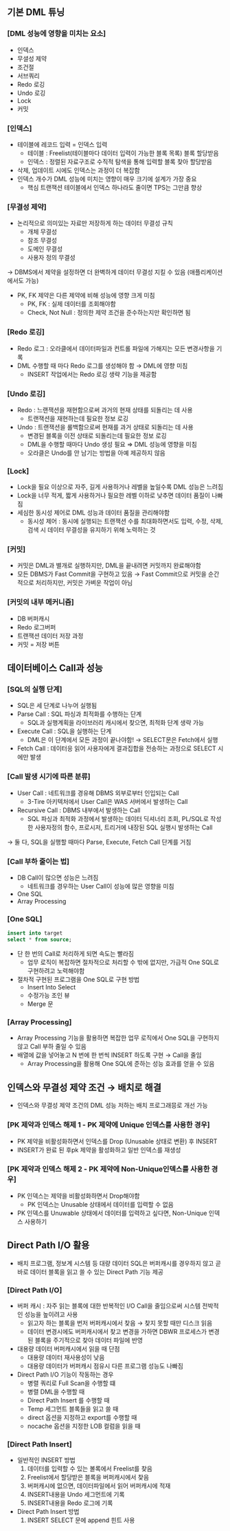 ## 기본 DML 튜닝

### [DML 성능에 영향을 미치는 요소]

- 인덱스
- 무셜성 제약
- 조건절
- 서브쿼리
- Redo 로깅
- Undo 로깅
- Lock
- 커밋

### [인덱스]

- 테이블에 레코드 입력 = 인덱스 입력
    - 테이블 : Freelist(테이블마다 데이터 입력이 가능한 블록 목록) 블록 할당받음
    - 인덱스 : 정렬된 자료구조로 수직적 탐색을 통해 입력할 블록 찾아 할당받음
- 삭제, 업데이트 시에도 인덱스는 과정이 더 복잡함
- 인덱스 개수가 DML 성능에 미치는 영향이 매우 크기에 설계가 가장 중요
    - 핵심 트랜잭션 테이블에서 인덱스 하나라도 줄이면 TPS는 그만큼 향상

### [무결성 제약]

- 논리적으로 의미있는 자료만 저장하게 하는 데이터 무결성 규칙
    - 개체 무결성
    - 참조 무결성
    - 도메인 무결성
    - 사용자 정의 무결성

→ DBMS에서 제약을 설정하면 더 완벽하게 데이터 무결성 지킬 수 있음 (애플리케이션에서도 가능)

- PK, FK 제약은 다른 제약에 비해 성능에 영향 크게 미침
    - PK, FK :  실제 데이터를 조회해야함
    - Check, Not Null : 정의한 제약 조건을 준수하는지만 확인하면 됨

### [Redo 로깅]

- Redo 로그 : 오라클에서 데이터파일과 컨트롤 파일에 가해지는 모든 변경사항을 기록
- DML 수행할 때 마다 Redo 로그를 생성해야 함 → DML에 영향 미침
    - INSERT 작업에서는 Redo 로깅 생략 기능을 제공함

### [Undo 로깅]

- Redo : 느랜잭션을 재현함으로써 과거의 현재 상태를 되돌리는 데 사용
    - 트랜잭션을 재현하는데 필요한 정보 로깅
- Undo : 트랜잭션을 롤백함으로써 현재를 과거 상태로 되돌리는 데 사용
    - 변경된 블록을 이전 상태로 되돌리는데 필요한 정보 로깅
    - DML을 수행할 때마다 Undo 생성 필요 ⇒ DML 성능에 영향을 미침
    - 오라클은 Undo를 안 남기는 방법을 아예 제공하지 않음

### [Lock]

- Lock을 필요 이상으로 자주, 길게 사용하거나 레벨을 높일수록 DML 성능은 느려짐
- Lock을 너무 적게, 짧게 사용하거나 필요한 레벨 이하로 낮추면 데이터 품질이 나빠짐
- 세심한 동시성 제어로 DML 성능과 데이터 품질을 관리해야함
    - 동시성 제어 : 동시에 실행되는 트랜잭션 수를 최대화하면서도 입력, 수정, 삭제, 검색 시 데이터 무결성을 유지하기 위해 노력하는 것

### [커밋]

- 커밋은 DML과 별개로 실행하지만, DML을 끝내려면 커밋까지 완료해야함
- 모든 DBMS가 Fast Commit을 구현하고 있음 → Fast Commit으로 커밋을 순간적으로 처리하지만, 커밋은 가벼운 작업이 아님

### [커밋의 내부 메커니즘]

- DB 버퍼캐시
- Redo 로그버퍼
- 트랜잭션 데이터 저장 과정
- 커밋 = 저장 버튼

## 데이터베이스 Call과 성능

### [SQL의 실행 단계]

- SQL은 세 단계로 나누어 실행됨
- Parse Call : SQL 파싱과 최적화를 수행하는 단계
    - SQL과 실행계획을 라이브러리 캐시에서 찾으면, 최적화 단계 생략 가능
- Execute Call : SQL을 실행하는 단계
    - DML은 이 단계에서 모든 과정이 끝나야함! → SELECT문은 Fetch에서 실행
- Fetch Call : 데이터응 읽어 사용자에게 결과집합을 전송하는 과정으로 SELECT 시에만 발생

### [Call 발생 시기에 따른 분류]

- User Call : 네트워크를 경유해 DBMS 외부로부터 인입되는 Call
    - 3-Tire 아키텍처에서 User Call은 WAS 서버에서 발생하는 Call
- Recursive Call : DBMS 내부에서 발생하는 Call
    - SQL 파싱과 최적화 과정에서 발생하는 데이터 딕셔너리 조회, PL/SQL로 작성한 사용자정의 함수, 프로시저, 트리거에 내장된 SQL 실행시 발생하는 Call

→ 둘 다, SQL을 실행할 때마다 Parse, Execute, Fetch Call 단계를 거침

### [Call 부하 줄이는 법]

- DB Call이 많으면 성능은 느려짐
    - 네트워크를 경우하는 User Call이 성능에 많은 영향을 미침
- One SQL
- Array Processing

### [One SQL]

```sql
insert into target
select * from source;
```

- 단 한 번의 Call로 처리하게 되면 속도는 빨라짐
    - 업무 로직이 복잡하면 절차적으로 처리할 수 밖에 없지만, 가급적 One SQL로 구현하려고 노력해야함
- 절차적 구현된 프로그램을 One SQL로 구현 방법
    - Insert Into Select
    - 수정가능 조인 뷰
    - Merge 문

### [Array Processing]

- Array Processing 기능을 활용하면 복잡한 업무 로직에서 One SQL을 구현하지 않고 Call 부하 줄일 수 있음
- 배열에 값을 넣어놓고 N 번에 한 번씩 INSERT 하도록 구현 → Call을 줄임
    - Array Processing을 활용해 One SQL에 준하는 성능 효과를 얻을 수 있음

## 인덱스와 무결성 제약 조건 → 배치로 해결

- 인덱스와 무결성 제약 조건의 DML 성능 저하는 배치 프로그래믕로 개선 가능

### [PK 제약과 인덱스 해제 1 - PK 제약에 Unique 인덱스를 사용한 경우]

- PK 제약을 비활성화하면서 인덱스를 Drop (Unusable 상태로 변환) 후 INSERT
- INSERT가 완료 된 후pk 제약을 활성화하고 일반 인덱스를 재생성

### [PK 제약과 인덱스 해제 2 - PK 제약에 Non-Unique인덱스를 사용한 경우]

- PK 인덱스는 제약을 비활성화하면서 Drop해야함
    - PK 인덱스는 Unusable 상태에서 데이터를 입력할 수 없음
- PK 인덱스를 Unuwable 상태에서 데이터를 입력하고 싶다면, Non-Unique 인덱스 사용하기

## Direct Path I/O 활용

- 배치 프로그램, 정보계 시스템 등 대량 데이터 SQL은 버퍼캐시를 경우하지 않고 곧바로 데이터 블록을 읽고 쓸 수 있는 Direct Path 기능 제공

### [Direct Path I/O]

- 버퍼 캐시 : 자주 읽는 블록에 대한 반복적인 I/O Call을 줄임으로써 시스템 전박적인 성능을 높이려고 사용
    - 읽고자 하는 블록을 번저 버퍼캐시에서 찾음 → 찾지 못할 때만 디스크 읽음
    - 데이터 변경시에도 버퍼캐시에서 찾고 변경을 가하면 DBWR 프로세스가 변경된 블록을 주기적으로 찾아 데이터 파일에 반영
- 대용량 데이터 버퍼캐시에서 읽을 때 단점
    - 대용량 데이터 재사용성이 낮음
    - 대용량 데이터가 버퍼캐시 점유시 다른 프로그램 성능도 나빠짐
- Direct Path I/O 기능이 작동하는 경우
    - 병렬 쿼리로 Full Scan을 수행할 떄
    - 병렬 DML을 수행할 때
    - Direct Path Insert 를 수행할 때
    - Temp 세그먼트 블록들을 읽고 쓸 때
    - direct 옵션을 지정하고 export를 수행할 때
    - nocache 옵션을 지정한 LOB 컬럼을 읽을 때

### [Direct Path Insert]

- 일반적인 INSERT 방법
    1. 데이터를 입력할 수 있는 볼록에서 Freelist를 찾음
    2. Freelist에서 할당받은 블록을 버퍼캐시에서 찾음
    3. 버퍼캐시에 없으면, 데이터파일에서 읽어 버퍼캐시에 적재
    4. INSERT내용을 Undo 세그먼트에 기록
    5. INSERT내용을 Redo 로그에 기록
- Direct Path Insert 방법
    1. INSERT SELECT 문에 append 힌트 사용
